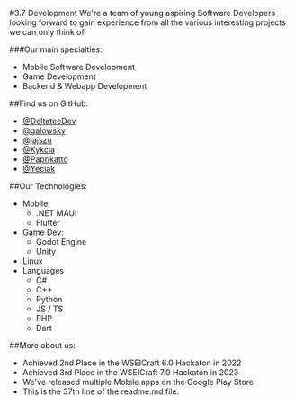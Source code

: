 #3.7 Development
We're a team of young aspiring Software Developers looking forward to gain experience from all the various interesting projects we can only think of.

###Our main specialties:
- Mobile Software Development
- Game Development
- Backend & Webapp Development

##Find us on GitHub:
- [@DeltateeDev](https://github.com/DeltateeDev)
- [@galowsky](https://github.com/gal0wsky)
- [@jajszu](https://github.com/jajszu)
- [@Kykcia](https://github.com/kykcia)
- [@Paprikatto](https://github.com/Paprikatto)
- [@Yeciak](https://github.com/yeciak)

##Our Technologies:
- Mobile:
  - .NET MAUI
  - Flutter
- Game Dev:
  - Godot Engine
  - Unity
- Linux
- Languages
  - C#
  - C++
  - Python
  - JS / TS
  - PHP
  - Dart

##More about us:
- Achieved 2nd Place in the WSEICraft 6.0 Hackaton in 2022
- Achieved 3rd Place in the WSEICraft 7.0 Hackaton in 2023
- We've released multiple Mobile apps on the Google Play Store
- This is the 37th line of the readme.md file.
